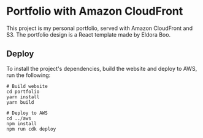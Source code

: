 # Portfolio with Amazon CloudFront

This project is my personal portfolio, served with Amazon CloudFront and S3. The portfolio design is a React template made by Eldora Boo.

## Deploy

To install the project's dependencies, build the website and deploy to AWS, run the following:

```
# Build website
cd portfolio
yarn install
yarn build

# Deploy to AWS
cd ../aws
npm install
npm run cdk deploy
```
